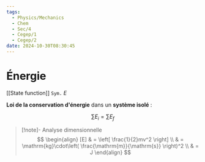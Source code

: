 ```yaml
---
tags:
  - Physics/Mechanics
  - Chem
  - Sec/4
  - Cegep/1
  - Cegep/2
date: 2024-10-30T08:30:45
---
```


# Énergie

[[State function]]
`Sym.` $E$

**Loi de la conservation d'énergie** dans un **système isolé** :

$$
\sum E_i = \sum E_f
$$

> [!note]- Analyse dimensionnelle
> $$
> \begin{align}
> [E] & = \left[ \frac{1}{2}mv^2 \right] \\
>  & = \mathrm{kg}\cdot\left( \frac{\mathrm{m}}{\mathrm{s}} \right)^2 \\
>  & = J
> \end{align}
> $$